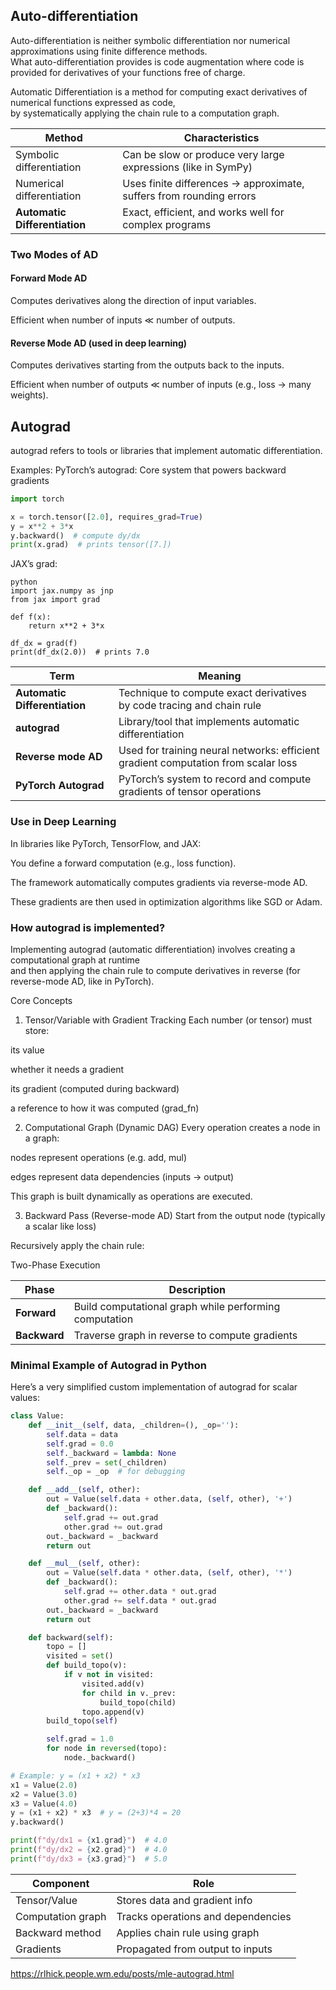 ## Auto-differentiation

Auto-differentiation is neither symbolic differentiation nor numerical approximations using finite difference methods.   
What auto-differentiation provides is code augmentation where code is provided for derivatives of your functions free of charge.


Automatic Differentiation is a method for computing exact derivatives of numerical functions expressed as code,  
by systematically applying the chain rule to a computation graph.

| Method                        | Characteristics                                                     |
| ----------------------------- | ------------------------------------------------------------------- |
| Symbolic differentiation      | Can be slow or produce very large expressions (like in SymPy)       |
| Numerical differentiation     | Uses finite differences → approximate, suffers from rounding errors |
| **Automatic Differentiation** | Exact, efficient, and works well for complex programs               |


### Two Modes of AD

#### Forward Mode AD

Computes derivatives along the direction of input variables.

Efficient when number of inputs ≪ number of outputs.

#### Reverse Mode AD (used in deep learning)

Computes derivatives starting from the outputs back to the inputs.

Efficient when number of outputs ≪ number of inputs (e.g., loss → many weights).

##  Autograd 
autograd refers to tools or libraries that implement automatic differentiation.

Examples:
PyTorch’s autograd: Core system that powers backward gradients

```python
import torch

x = torch.tensor([2.0], requires_grad=True)
y = x**2 + 3*x
y.backward()  # compute dy/dx
print(x.grad)  # prints tensor([7.])
```
JAX’s grad:
```
python
import jax.numpy as jnp
from jax import grad

def f(x):
    return x**2 + 3*x

df_dx = grad(f)
print(df_dx(2.0))  # prints 7.0
```

| Term                          | Meaning                                                                            |
| ----------------------------- | ---------------------------------------------------------------------------------- |
| **Automatic Differentiation** | Technique to compute exact derivatives by code tracing and chain rule              |
| **autograd**                  | Library/tool that implements automatic differentiation                             |
| **Reverse mode AD**           | Used for training neural networks: efficient gradient computation from scalar loss |
| **PyTorch Autograd**          | PyTorch’s system to record and compute gradients of tensor operations              |





### Use in Deep Learning
In libraries like PyTorch, TensorFlow, and JAX:

You define a forward computation (e.g., loss function).

The framework automatically computes gradients via reverse-mode AD.

These gradients are then used in optimization algorithms like SGD or Adam.


### How autograd  is implemented?

 Implementing autograd (automatic differentiation) involves creating a computational graph at runtime   
 and then applying the chain rule to compute derivatives in reverse (for reverse-mode AD, like in PyTorch).

Core Concepts
1. Tensor/Variable with Gradient Tracking
Each number (or tensor) must store:

its value

whether it needs a gradient

its gradient (computed during backward)

a reference to how it was computed (grad_fn)

2. Computational Graph (Dynamic DAG)
Every operation creates a node in a graph:

nodes represent operations (e.g. add, mul)

edges represent data dependencies (inputs → output)

This graph is built dynamically as operations are executed.

3. Backward Pass (Reverse-mode AD)
Start from the output node (typically a scalar like loss)

Recursively apply the chain rule:

Two-Phase Execution


| Phase        | Description                                            |
| ------------ | ------------------------------------------------------ |
| **Forward**  | Build computational graph while performing computation |
| **Backward** | Traverse graph in reverse to compute gradients         |

### Minimal Example of Autograd in Python
Here’s a very simplified custom implementation of autograd for scalar values:

```python
class Value:
    def __init__(self, data, _children=(), _op=''):
        self.data = data
        self.grad = 0.0
        self._backward = lambda: None
        self._prev = set(_children)
        self._op = _op  # for debugging

    def __add__(self, other):
        out = Value(self.data + other.data, (self, other), '+')
        def _backward():
            self.grad += out.grad
            other.grad += out.grad
        out._backward = _backward
        return out

    def __mul__(self, other):
        out = Value(self.data * other.data, (self, other), '*')
        def _backward():
            self.grad += other.data * out.grad
            other.grad += self.data * out.grad
        out._backward = _backward
        return out

    def backward(self):
        topo = []
        visited = set()
        def build_topo(v):
            if v not in visited:
                visited.add(v)
                for child in v._prev:
                    build_topo(child)
                topo.append(v)
        build_topo(self)

        self.grad = 1.0
        for node in reversed(topo):
            node._backward()

# Example: y = (x1 + x2) * x3
x1 = Value(2.0)
x2 = Value(3.0)
x3 = Value(4.0)
y = (x1 + x2) * x3  # y = (2+3)*4 = 20
y.backward()

print(f"dy/dx1 = {x1.grad}")  # 4.0
print(f"dy/dx2 = {x2.grad}")  # 4.0
print(f"dy/dx3 = {x3.grad}")  # 5.0

```
| Component         | Role                               |
| ----------------- | ---------------------------------- |
| Tensor/Value      | Stores data and gradient info      |
| Computation graph | Tracks operations and dependencies |
| Backward method   | Applies chain rule using graph     |
| Gradients         | Propagated from output to inputs   |



https://rlhick.people.wm.edu/posts/mle-autograd.html
